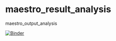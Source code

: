 # maestro_result_analysis
maestro_output_analysis

[![Binder](https://mybinder.org/badge_logo.svg)](https://mybinder.org/v2/gh/smalik48/maestro_result_analysis/master?filepath=master_output_analysis.ipynb)

